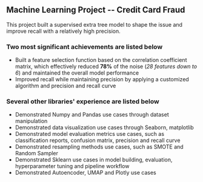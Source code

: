 ## Machine Learning Project -- Credit Card Fraud
This project built a supervised extra tree model to shape the issue and improve recall with a relatively high precision. 
### Two most significant achievements are listed below
* Built a feature selection function based on the correlation coefficient matrix, which effectively reduced **78%** of the noise (_28 features down to 6_) and maintained the overall model performance
* Improved recall while maintaining precision by applying a customized algorithm and precision and recall curve
### Several other libraries' experience are listed below
* Demonstrated Numpy and Pandas use cases through dataset manipulation
* Demonstrated data visualization use cases through Seaborn, matplotlib
* Demonstrated model evaluation metrics use cases, such as classification reports, confusion matrix, precision and recall curve
* Demonstrated resampling methods use cases, such as SMOTE and Random Sampler
* Demonstrated Sklearn use cases in model building, evaluation, hyperparameter tuning and pipeline workflow
* Demonstrated Autoencoder, UMAP and Plotly use cases
  
